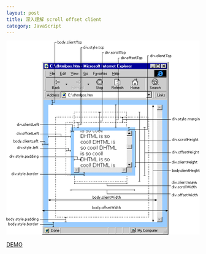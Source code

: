 ```yaml
---
layout: post
title: 深入理解 scroll offset client
category: JavaScript
---
```


![深入理解 scroll offset client](/uploads/2010/08/scroll-offset-client.gif "深入理解 scroll offset client")

[DEMO](/demo/scroll-offset-client.html)
